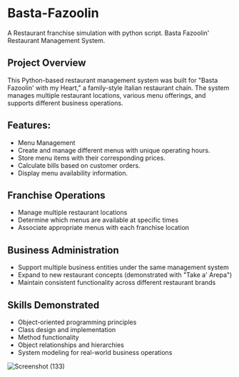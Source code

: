 # Basta-Fazoolin
A Restaurant franchise simulation with python script.
Basta Fazoolin' Restaurant Management System.

## Project Overview
This Python-based restaurant management system was built for "Basta Fazoolin' with my Heart," a family-style Italian restaurant chain. The system manages multiple restaurant locations, various menu offerings, and supports different business operations.

## Features:
* Menu Management
* Create and manage different menus with unique operating hours.
* Store menu items with their corresponding prices.
* Calculate bills based on customer orders.
* Display menu availability information.

## Franchise Operations
* Manage multiple restaurant locations
* Determine which menus are available at specific times
* Associate appropriate menus with each franchise location

## Business Administration
* Support multiple business entities under the same management system
* Expand to new restaurant concepts (demonstrated with "Take a' Arepa")
* Maintain consistent functionality across different restaurant brands

## Skills Demonstrated
* Object-oriented programming principles
* Class design and implementation
* Method functionality
* Object relationships and hierarchies
* System modeling for real-world business operations



![Screenshot (133)](https://github.com/user-attachments/assets/19db6c20-f5b1-42ea-a6bd-e5d4bfbcf113)
